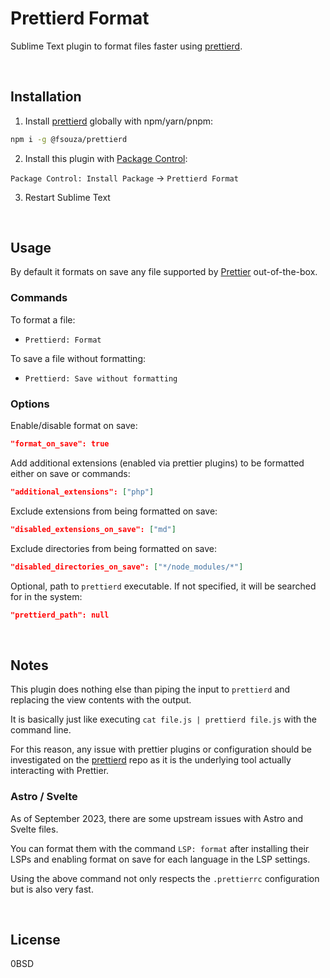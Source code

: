 # Prettierd Format

Sublime Text plugin to format files faster using [prettierd](https://github.com/fsouza/prettierd).

<br />

## Installation

1. Install [prettierd](https://github.com/fsouza/prettierd) globally with npm/yarn/pnpm:

```sh
npm i -g @fsouza/prettierd
```

2. Install this plugin with [Package Control](https://packagecontrol.io/packages/Prettierd%20Formatter):

`Package Control: Install Package` → `Prettierd Format`

3. Restart Sublime Text

<br />

## Usage

By default it formats on save any file supported by [Prettier](https://prettier.io/docs/en/) out-of-the-box.

### Commands

To format a file:

- `Prettierd: Format`

To save a file without formatting:

- `Prettierd: Save without formatting`

### Options

Enable/disable format on save:

```json
"format_on_save": true
```

Add additional extensions (enabled via prettier plugins) to be formatted either on save or commands:

```json
"additional_extensions": ["php"]
```

Exclude extensions from being formatted on save:

```json
"disabled_extensions_on_save": ["md"]
```

Exclude directories from being formatted on save:

```json
"disabled_directories_on_save": ["*/node_modules/*"]
```

Optional, path to `prettierd` executable. If not specified, it will be searched for in the system:

```json
"prettierd_path": null
```

<br />

## Notes

This plugin does nothing else than piping the input to `prettierd` and replacing the view contents with the output.

It is basically just like executing `cat file.js | prettierd file.js` with the command line.

For this reason, any issue with prettier plugins or configuration should be investigated on the [prettierd](https://github.com/fsouza/prettierd) repo as it is the underlying tool actually interacting with Prettier.

### Astro / Svelte

As of September 2023, there are some upstream issues with Astro and Svelte files.

You can format them with the command `LSP: format` after installing their LSPs and enabling format on save for each language in the LSP settings.

Using the above command not only respects the `.prettierrc` configuration but is also very fast.

<br />

## License

0BSD

